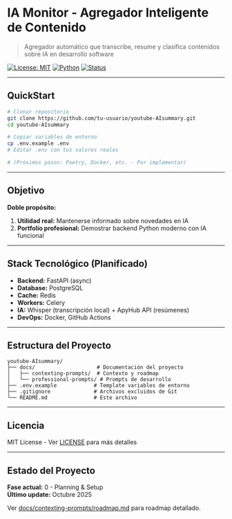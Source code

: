# IA Monitor - Agregador Inteligente de Contenido

> Agregador automático que transcribe, resume y clasifica contenidos sobre IA en desarrollo software

[![License: MIT](https://img.shields.io/badge/License-MIT-yellow.svg)](https://opensource.org/licenses/MIT)
[![Python](https://img.shields.io/badge/Python-3.11+-blue.svg)](https://www.python.org/downloads/)
[![Status](https://img.shields.io/badge/Status-En%20Desarrollo-orange.svg)]()

---

## QuickStart

```bash
# Clonar repositorio
git clone https://github.com/tu-usuario/youtube-AIsummary.git
cd youtube-AIsummary

# Copiar variables de entorno
cp .env.example .env
# Editar .env con tus valores reales

# (Próximos pasos: Poetry, Docker, etc. - Por implementar)
```

---

## Objetivo

**Doble propósito:**
1. **Utilidad real:** Mantenerse informado sobre novedades en IA
2. **Portfolio profesional:** Demostrar backend Python moderno con IA funcional

---

## Stack Tecnológico (Planificado)

- **Backend:** FastAPI (async)
- **Database:** PostgreSQL
- **Cache:** Redis
- **Workers:** Celery
- **IA:** Whisper (transcripción local) + ApyHub API (resúmenes)
- **DevOps:** Docker, GitHub Actions

---

## Estructura del Proyecto

```
youtube-AIsummary/
├── docs/                    # Documentación del proyecto
│   ├── contexting-prompts/  # Contexto y roadmap
│   └── professional-prompts/ # Prompts de desarrollo
├── .env.example            # Template variables de entorno
├── .gitignore              # Archivos excluidos de Git
└── README.md               # Este archivo
```

---

## Licencia

MIT License - Ver [LICENSE](LICENSE) para más detalles

---

## Estado del Proyecto

**Fase actual:** 0 - Planning & Setup  
**Último update:** Octubre 2025

Ver [docs/contexting-prompts/roadmap.md](docs/contexting-prompts/roadmap.md) para roadmap detallado.
